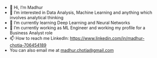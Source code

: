 - 👋 Hi, I’m Madhur
- 👀 I’m interested in Data Analysis, Machine Learning and anything which involves analytical thinking
- 🌱 I’m currently learning Deep Learning and Neural Networks
- 💞️ I’m currently working as ML Engineer and working my profile for a Business Analyst role
- 📫 How to reach me LinkedIn: https://www.linkedin.com/in/madhur-chotia-706454189
- You can also email me at madhur.chotia@gmail.com

<!---
GEvilVenom/GEvilVenom is a ✨ special ✨ repository because its `README.md` (this file) appears on your GitHub profile.
You can click the Preview link to take a look at your changes.
--->
